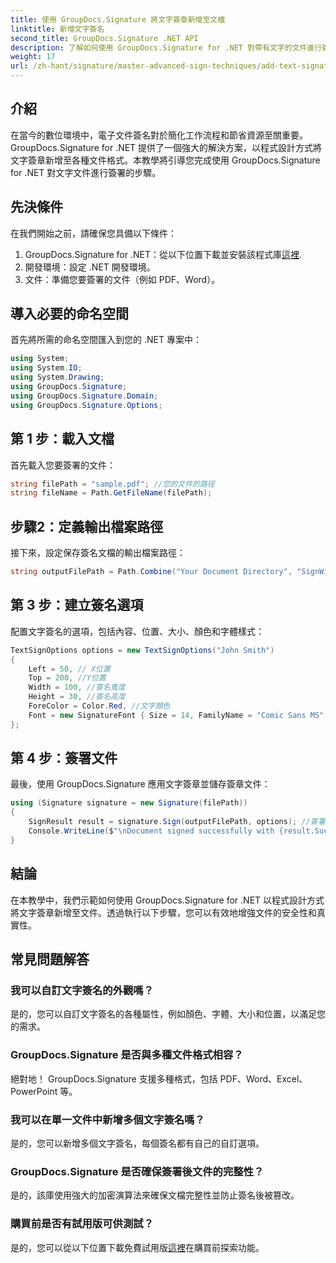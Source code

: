 ```yaml
---
title: 使用 GroupDocs.Signature 將文字簽章新增至文檔
linktitle: 新增文字簽名
second_title: GroupDocs.Signature .NET API
description: 了解如何使用 GroupDocs.Signature for .NET 對帶有文字的文件進行簽署。以程式設計方式新增文字簽名的逐步指南。
weight: 17
url: /zh-hant/signature/master-advanced-sign-techniques/add-text-signatures-to-documents/
---
```

## 介紹

在當今的數位環境中，電子文件簽名對於簡化工作流程和節省資源至關重要。 GroupDocs.Signature for .NET 提供了一個強大的解決方案，以程式設計方式將文字簽章新增至各種文件格式。本教學將引導您完成使用 GroupDocs.Signature for .NET 對文字文件進行簽署的步驟。

## 先決條件

在我們開始之前，請確保您具備以下條件：

1. GroupDocs.Signature for .NET：從以下位置下載並安裝該程式庫[這裡](https://releases.groupdocs.com/signature/net/).
2. 開發環境：設定 .NET 開發環境。
3. 文件：準備您要簽署的文件（例如 PDF、Word）。

## 導入必要的命名空間

首先將所需的命名空間匯入到您的 .NET 專案中：

```csharp
using System;
using System.IO;
using System.Drawing;
using GroupDocs.Signature;
using GroupDocs.Signature.Domain;
using GroupDocs.Signature.Options;
```

## 第 1 步：載入文檔

首先載入您要簽署的文件：

```csharp
string filePath = "sample.pdf"; //您的文件的路徑
string fileName = Path.GetFileName(filePath);
```

## 步驟2：定義輸出檔案路徑

接下來，設定保存簽名文檔的輸出檔案路徑：

```csharp
string outputFilePath = Path.Combine("Your Document Directory", "SignWithText", fileName);
```

## 第 3 步：建立簽名選項

配置文字簽名的選項，包括內容、位置、大小、顏色和字體樣式：

```csharp
TextSignOptions options = new TextSignOptions("John Smith")
{
    Left = 50, // X位置
    Top = 200, //Y位置
    Width = 100, //簽名寬度
    Height = 30, //簽名高度
    ForeColor = Color.Red, //文字顏色
    Font = new SignatureFont { Size = 14, FamilyName = "Comic Sans MS" } //字體設定
};
```

## 第 4 步：簽署文件

最後，使用 GroupDocs.Signature 應用文字簽章並儲存簽章文件：

```csharp
using (Signature signature = new Signature(filePath))
{
    SignResult result = signature.Sign(outputFilePath, options); //簽署文件
    Console.WriteLine($"\nDocument signed successfully with {result.Succeeded.Count} signature(s).\nFile saved at {outputFilePath}.");
}
```

## 結論

在本教學中，我們示範如何使用 GroupDocs.Signature for .NET 以程式設計方式將文字簽章新增至文件。透過執行以下步驟，您可以有效地增強文件的安全性和真實性。

## 常見問題解答

### 我可以自訂文字簽名的外觀嗎？
是的，您可以自訂文字簽名的各種屬性，例如顏色、字體、大小和位置，以滿足您的需求。

### GroupDocs.Signature 是否與多種文件格式相容？
絕對地！ GroupDocs.Signature 支援多種格式，包括 PDF、Word、Excel、PowerPoint 等。

### 我可以在單一文件中新增多個文字簽名嗎？
是的，您可以新增多個文字簽名，每個簽名都有自己的自訂選項。

### GroupDocs.Signature 是否確保簽署後文件的完整性？
是的，該庫使用強大的加密演算法來確保文檔完整性並防止簽名後被篡改。

### 購買前是否有試用版可供測試？
是的，您可以從以下位置下載免費試用版[這裡](https://releases.groupdocs.com/)在購買前探索功能。